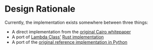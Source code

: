 # Design Rationale #

Currently, the implementation exists somewhere between three things:

 - A direct implementation from the [original Cairo whitepaper](https://eprint.iacr.org/2021/1063.pdf)
 - A port of [Lambda Class'](https://lambdaclass.com) [Rust implementation](https://github.com/lambdaclass/cairo-vm)
 - A port of the [original reference implementation in Python](https://github.com/starkware-libs/cairo-lang)


